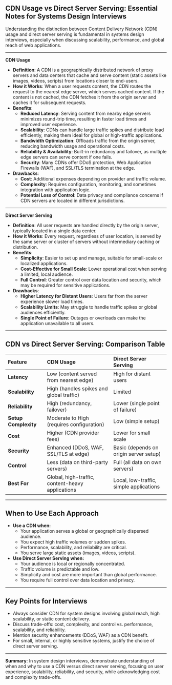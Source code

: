 ## CDN Usage vs Direct Server Serving: Essential Notes for Systems Design Interviews

Understanding the distinction between Content Delivery Network (CDN) usage and direct server serving is fundamental in systems design interviews, especially when discussing scalability, performance, and global reach of web applications.

---

**CDN Usage**

- **Definition**: A CDN is a geographically distributed network of proxy servers and data centers that cache and serve content (static assets like images, videos, scripts) from locations closer to end-users.
- **How it Works**: When a user requests content, the CDN routes the request to the nearest edge server, which serves cached content. If the content is not cached, the CDN fetches it from the origin server and caches it for subsequent requests.
- **Benefits**:
    - **Reduced Latency**: Serving content from nearby edge servers minimizes round-trip time, resulting in faster load times and improved user experience.
    - **Scalability**: CDNs can handle large traffic spikes and distribute load efficiently, making them ideal for global or high-traffic applications.
    - **Bandwidth Optimization**: Offloads traffic from the origin server, reducing bandwidth usage and operational costs.
    - **Reliability \& Availability**: Built-in redundancy and failover, as multiple edge servers can serve content if one fails.
    - **Security**: Many CDNs offer DDoS protection, Web Application Firewalls (WAF), and SSL/TLS termination at the edge.
- **Drawbacks**:
    - **Cost**: Additional expenses depending on provider and traffic volume.
    - **Complexity**: Requires configuration, monitoring, and sometimes integration with application logic.
    - **Potential Loss of Control**: Data privacy and compliance concerns if CDN servers are located in different jurisdictions.

---

**Direct Server Serving**

- **Definition**: All user requests are handled directly by the origin server, typically located in a single data center.
- **How it Works**: Every request, regardless of user location, is served by the same server or cluster of servers without intermediary caching or distribution.
- **Benefits**:
    - **Simplicity**: Easier to set up and manage, suitable for small-scale or localized applications.
    - **Cost-Effective for Small Scale**: Lower operational cost when serving a limited, local audience.
    - **Full Control**: Greater control over data location and security, which may be required for sensitive applications.
- **Drawbacks**:
    - **Higher Latency for Distant Users**: Users far from the server experience slower load times.
    - **Scalability Limits**: May struggle to handle traffic spikes or global audiences efficiently.
    - **Single Point of Failure**: Outages or overloads can make the application unavailable to all users.

---

## CDN vs Direct Server Serving: Comparison Table

| Feature | CDN Usage | Direct Server Serving |
| :-- | :-- | :-- |
| **Latency** | Low (content served from nearest edge) | High for distant users |
| **Scalability** | High (handles spikes and global traffic) | Limited |
| **Reliability** | High (redundancy, failover) | Lower (single point of failure) |
| **Setup Complexity** | Moderate to High (requires configuration) | Low (simple setup) |
| **Cost** | Higher (CDN provider fees) | Lower for small scale |
| **Security** | Enhanced (DDoS, WAF, SSL/TLS at edge) | Basic (depends on origin server setup) |
| **Control** | Less (data on third-party servers) | Full (all data on own servers) |
| **Best For** | Global, high-traffic, content-heavy applications | Local, low-traffic, simple applications |


---

## When to Use Each Approach

- **Use a CDN when:**
    - Your application serves a global or geographically dispersed audience.
    - You expect high traffic volumes or sudden spikes.
    - Performance, scalability, and reliability are critical.
    - You serve large static assets (images, videos, scripts).
- **Use Direct Server Serving when:**
    - Your audience is local or regionally concentrated.
    - Traffic volume is predictable and low.
    - Simplicity and cost are more important than global performance.
    - You require full control over data location and privacy.

---

## Key Points for Interviews

- Always consider CDN for system designs involving global reach, high scalability, or static content delivery.
- Discuss trade-offs: cost, complexity, and control vs. performance, scalability, and reliability.
- Mention security enhancements (DDoS, WAF) as a CDN benefit.
- For small, internal, or highly sensitive systems, justify the choice of direct server serving.

---

**Summary**:
In system design interviews, demonstrate understanding of when and why to use a CDN versus direct server serving, focusing on user experience, scalability, reliability, and security, while acknowledging cost and complexity trade-offs.
